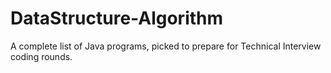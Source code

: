 # DataStructure-Algorithm

 A complete list of Java programs, picked to prepare for Technical Interview coding rounds.
